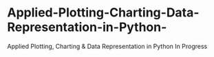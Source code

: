 # Applied-Plotting-Charting-Data-Representation-in-Python-
Applied Plotting, Charting &amp; Data Representation in Python In Progress
